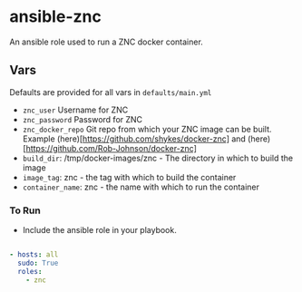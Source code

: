 # ansible-znc

An ansible role used to run a ZNC docker container.

## Vars

Defaults are provided for all vars in `defaults/main.yml`

- `znc_user` Username for ZNC
- `znc_password` Password for ZNC
- `znc_docker_repo` Git repo from which your ZNC image can be built. Example (here)[https://github.com/shykes/docker-znc] and (here)[https://github.com/Rob-Johnson/docker-znc]
- `build_dir`: /tmp/docker-images/znc - The directory in which to build the image
- `image_tag`: znc - the tag with which to build the container
- `container_name`: znc - the name with which to run the container

### To Run

- Include the ansible role in your playbook.

```yaml

- hosts: all
  sudo: True
  roles:
    - znc
```
